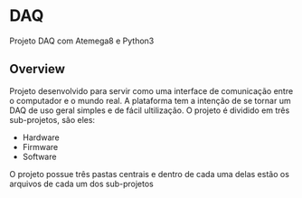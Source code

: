 # DAQ
Projeto DAQ com Atemega8 e Python3

## Overview
Projeto desenvolvido para servir como uma interface de comunicação entre o computador e o mundo real. A plataforma tem a intenção de se tornar um DAQ de uso geral simples e de fácil ultilização. O projeto é dividido em três sub-projetos, são eles:
- Hardware
- Firmware
- Software

O projeto possue três pastas centrais e dentro de cada uma delas estão os arquivos de cada um dos sub-projetos
